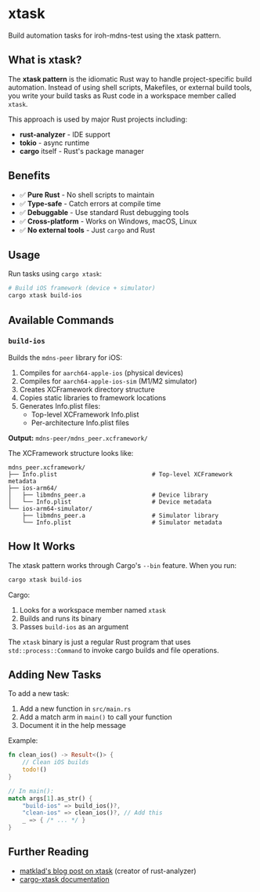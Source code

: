 # xtask

Build automation tasks for iroh-mdns-test using the xtask pattern.

## What is xtask?

The **xtask pattern** is the idiomatic Rust way to handle project-specific build automation. Instead of using shell scripts, Makefiles, or external build tools, you write your build tasks as Rust code in a workspace member called `xtask`.

This approach is used by major Rust projects including:

- **rust-analyzer** - IDE support
- **tokio** - async runtime
- **cargo** itself - Rust's package manager

## Benefits

- ✅ **Pure Rust** - No shell scripts to maintain
- ✅ **Type-safe** - Catch errors at compile time
- ✅ **Debuggable** - Use standard Rust debugging tools
- ✅ **Cross-platform** - Works on Windows, macOS, Linux
- ✅ **No external tools** - Just `cargo` and Rust

## Usage

Run tasks using `cargo xtask`:

```bash
# Build iOS framework (device + simulator)
cargo xtask build-ios
```

## Available Commands

### `build-ios`

Builds the `mdns-peer` library for iOS:

1. Compiles for `aarch64-apple-ios` (physical devices)
2. Compiles for `aarch64-apple-ios-sim` (M1/M2 simulator)
3. Creates XCFramework directory structure
4. Copies static libraries to framework locations
5. Generates Info.plist files:
   - Top-level XCFramework Info.plist
   - Per-architecture Info.plist files

**Output:** `mdns-peer/mdns_peer.xcframework/`

The XCFramework structure looks like:

```
mdns_peer.xcframework/
├── Info.plist                           # Top-level XCFramework metadata
├── ios-arm64/
│   ├── libmdns_peer.a                   # Device library
│   └── Info.plist                       # Device metadata
└── ios-arm64-simulator/
    ├── libmdns_peer.a                   # Simulator library
    └── Info.plist                       # Simulator metadata
```

## How It Works

The xtask pattern works through Cargo's `--bin` feature. When you run:

```bash
cargo xtask build-ios
```

Cargo:

1. Looks for a workspace member named `xtask`
2. Builds and runs its binary
3. Passes `build-ios` as an argument

The `xtask` binary is just a regular Rust program that uses `std::process::Command` to invoke cargo builds and file operations.

## Adding New Tasks

To add a new task:

1. Add a new function in `src/main.rs`
2. Add a match arm in `main()` to call your function
3. Document it in the help message

Example:

```rust
fn clean_ios() -> Result<()> {
    // Clean iOS builds
    todo!()
}

// In main():
match args[1].as_str() {
    "build-ios" => build_ios()?,
    "clean-ios" => clean_ios()?, // Add this
    _ => { /* ... */ }
}
```

## Further Reading

- [matklad's blog post on xtask](https://matklad.github.io/2018/01/03/make-your-own-make.html) (creator of rust-analyzer)
- [cargo-xtask documentation](https://github.com/matklad/cargo-xtask)
